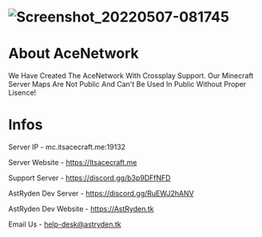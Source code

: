 # 
# ![Screenshot_20220507-081745](https://user-images.githubusercontent.com/77961148/168464089-88e8cd3d-4858-452f-83f4-550e27dd33ea.png)
# About AceNetwork
We Have Created The AceNetwork With Crossplay Support. Our Minecraft Server Maps Are Not Public And Can't Be Used In Public Without Proper Lisence!
# Infos 
Server IP - mc.itsacecraft.me:19132

Server Website - https://Itsacecraft.me

Support Server - https://discord.gg/b3p9DFfNFD

AstRyden Dev Server - https://discord.gg/RuEWJ2hANV

AstRyden Dev Website - https://AstRyden.tk

Email Us -     help-desk@astryden.tk
